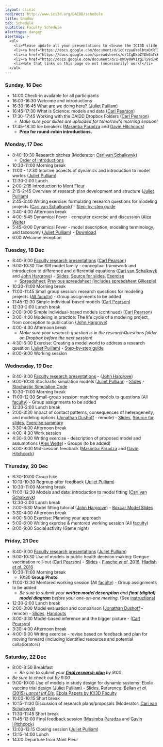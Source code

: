 ```yaml
---
layout: clinic
redirect: http://www.ici3d.org/DAIDD/schedule
title: Shadow
tab: Schedule
subtitle: Faculty Schedule
alerttype: danger
alertmsg: >
  <ul>
    <li>Please update all your presentations to <b>use the ICI3D slide template</b>.</li>
    <li><a href="https://docs.google.com/document/d/1cCrzyuOYelbtxDKRT3fuwcKQImse3KLSJ3cR_yNTkng">Click here for access to the DAIDD 2018 Notes GD.</a></li>
    <li><a href="https://docs.google.com/spreadsheets/d/1CgDkbZYDk0aTc6bjAHu1FYDjS5YRCV-GMuoneP-Qs6M">Click here for access to the DAIDD 2018 Participants' Progress Notes.</a></li>
    <li><a href="http://docs.google.com/document/d/1-mWDyOAVIrgIT59dJ4ShrM1rsh8Ik_2f6Pr0_O8FQ2I/edit?usp=sharing_eip&ts=5a2da462">Click here for access to the DAIDD 2017 Notes GD.</a></li>
    <li>Note that links on this page do not (necessarily) work!</li>
  </ul>
---
```



### Sunday, 16 Dec

- 14:00 Check-in available for all participants
- 16:00-16:30 Welcome and introductions
- 16:30-16:45 What are we doing here? ([Juliet Pulliam]({{site.subdomainurl}}/team/pulliam/))
- 16:45-17:30 What is Science: models and data ([Carl Pearson]({{site.subdomainurl}}/team/pearson/))
- 17:30-17:45 Working with the DAIDD Dropbox Folders ([Carl Pearson]({{site.subdomainurl}}/team/pearson/))
    - _Make sure your slides are uploaded for tomorrow's morning session!_
- 17:45-18:30 Ice breakers ([Masimba Paradza]({{site.subdomainurl}}/team/paradza/) and [Gavin Hitchcock]({{site.subdomainurl}}/team/hitchcock/))
    - **Prep for round-robin introductions.**

### Monday, 17 Dec

- 8:40-10:30 Research pitches (Moderator: [Cari van Schalkwyk]({{site.subdomainurl}}/team/vanschalkwyk/))
    - [Order of introductions](./introductions)
- 10:30-11:00 Morning break
- 11:00 - 12:30 Intuitive aspects of dynamics and introduction to model worlds ([Juliet Pulliam]({{site.subdomainurl}}/team/pulliam/))
- 12:30-2:00 Lunch
- 2:00-2:15 Introduction to [Mont Fleur](https://www.montfleur.co.za/)
- 2:15-2:45 Overview of research plan development and structure ([Juliet Pulliam]({{site.subdomainurl}}/team/pulliam/))
- 2:45-3:40 Writing exercise: formulating research questions for modeling projects ([Cari van Schalkwyk]({{site.subdomainurl}}/team/vanschalkwyk/)) - [Step-by-step guide](../Materials/researchQuestions)
- 3:40-4:00 Afternoon break
- 4:00-5:45 Dynamical Fever - computer exercise and discussion ([Alex Welte]({{site.subdomainurl}}/team/welte/))
- 5:45-6:00 Dynamical Fever - model description, modeling terminology, and taxonomy ([Juliet Pulliam]({{site.subdomainurl}}/team/pulliam/)) - [Download](../Materials/modelTaxonomy)
- 6:00 Welcome reception

### Tuesday, 18 Dec

- 8:40-9:00 [Faculty research presentations](../Materials/researchPresentations) ([Carl Pearson]({{site.subdomainurl}}/team/pearson))
- 9:00-10:30 The SIR model family - conceptual framework and introduction to difference and differential equations ([Cari van Schalkwyk]({{site.subdomainurl}}/team/vanschalkwyk/) and [John Hargrove]({{site.subdomainurl}}/team/hargrove)) - [Slides](https://github.com/dushoff/disease_model_talks/blob/master/git_push/family.draft.pdf), [Source for slides](https://github.com/dushoff/disease_model_talks), [Exercise](../Materials/SIRmodelFamily)
  - [Spreadsheet](http://tinyurl.com/SIR-DAIDD-2016); [Previous spreadsheet (includes spreadsheet Gillespie)](http://tinyurl.com/SIR-DAIDD-2015)
- 10:30-11:00 Morning break
- 11:00-11:45 Small group session: research questions for modeling projects ([All faculty]({{site.subdomainurl}}/team/)) - Group assignments to be added
- 11:45-12:30 Simple individual-based models ([Carl Pearson]({{site.subdomainurl}}/team/pearson/))
- 12:30-2:00 Lunch break
- 2:00-3:00 Simple individual-based models (continued) ([Carl Pearson]({{site.subdomainurl}}/team/pearson/))
- 3:00-4:00 Modeling in practice: The life cycle of a modeling project, from conception to publication ([John Hargrove]({{site.subdomainurl}}/team/hargrove))
- 4:00-4:30 Afternoon break
    - _Make sure your research question is in the researchQuestions folder on Dropbox before the next session!_
- 4:30-6:00 Exercise: Creating a model world to address a research question ([Juliet Pulliam]({{site.subdomainurl}}/team/pulliam/)) - [Step-by-step guide](../Materials/modelWorld)
- 8:00-9:00 Working session

### Wednesday, 19 Dec

- 8:40-9:00 [Faculty research presentations](../Materials/researchPresentations) - ([John Hargrove]({{site.subdomainurl}}/team/hargrove))
- 9:00-10:30 Stochastic simulation models ([Juliet Pulliam]({{site.subdomainurl}}/team/pulliam)) - [Slides](https://www.dropbox.com/s/678dx9io8fqnxyg/Borchering_stochastic_simulation_DAIDD2016.pdf?dl=1) - [Stochastic Simulation Code](https://github.com/ICI3D/RTutorials/raw/15f3f2d1c6b8d99c9762617c700e0e8bbf206482/spillover_introductions.R)
- 10:30-11:00 Morning break
- 11:00-12:30 Small-group session: matching models to questions (All [faculty]({{site.subdomainurl}}/team/)) - Group assignments to be added
- 12:30-2:00 Lunch break
- 2:00-3:30 Impact of contact patterns, consequences of heterogeneity, and modeling options ([Jonathan Dushoff]({{site.subdomainurl}}/team/dusoff) - remote) - [Slides](https://github.com/dushoff/disease_model_talks/tree/master/git_push/heterogeneity.draft.pdf), [Source for slides](https://github.com/dushoff/disease_model_talks/), [Exercise summary](../Materials/heterogeneityTutorialSummary.pdf)
- 3:30-4:00 Afternoon break
- 4:00-4:30 Work session
- 4:30-6:00 Writing exercise - description of proposed model and assumptions ([Alex Welte]({{site.subdomainurl}}/team/welte/)) - Groups (to be added)
- 8:00-9:00 Mid-session feedback ([Masimba Paradza]({{site.subdomainurl}}/team/paradza/) and [Gavin Hitchcock]({{site.subdomainurl}}/team/hitchcock/))

### Thursday, 20 Dec

- 8:30-10:00 Group hike
- 10:10-10:30 Regroup after feedback ([Juliet Pulliam]({{site.subdomainurl}}/team/pulliam/))
- 10:30-11:00 Morning break
- 11:00-12:30 Models and data: introduction to model fitting  ([Cari van Schalkwyk]({{site.subdomainurl}}/team/vanschalkwyk/))
- 12:30-2:00 Lunch break
- 2:00-3:30 Model fitting tutorial ([John Hargrove]({{site.subdomainurl}}/team/hargrove/)) - [Boxcar Model Slides](../Materials/boxcarModels.pdf)
- 3:30-4:00 Afternoon break
- 4:00-5:00 Exercise: Planning your approach
- 5:00-6:00 Writing exercise & mentored working session (All [faculty]({{site.subdomainurl}}/team/))
- 8:00-9:00 Social activity (Game night)

### Friday, 21 Dec

- 8:40-9:00 [Faculty research presentations](../Materials/researchPresentations) ([Juliet Pulliam]({{site.subdomainurl}}/team/pulliam))
- 9:00-10:30 Use of models in public health decision-making: Dengue vaccination roll-out ([Carl Pearson]({{site.subdomainurl}}/team/pearson/)) - [Slides](https://docs.google.com/presentation/d/1JqrGCGnlZLgguxWxeyEEwOBbJYnQaglXbRrq2P_x2Nc/pub?start=false&loop=false&delayms=3000) - [Flasche _et al_. 2016](http://journals.plos.org/plosmedicine/article?id=10.1371/journal.pmed.1002181), [Hladish _et al_. 2016 ](http://journals.plos.org/plosntds/article?id=10.1371/journal.pntd.0004661)
- 10:30-11:00 Morning break
    - 10:30 **Group Photo**
- 11:00-12:30 Mentored working session (All [faculty]({{site.subdomainurl}}/team/)) - Group assignments to be added
    - _Be sure to submit your **written model description** and **final (digital) model diagram** before your one-on-one meeting_. (See [instructions](../Materials/instructions))
- 12:30-2:00 Lunch break
- 2:00-3:00 Model evaluation and comparison ([Jonathan Dushoff]({{site.subdomainurl}}/team/dusoff) - remote) - [Slides](https://github.com/dushoff/statistics_talks/blob/master/git_push/evaluation.draft.pdf), [Handouts](https://github.com/dushoff/statistics_talks/blob/master/git_push/evaluation.handouts.pdf)
- 3:00-3:30 Model-based inference and the bigger picture - ([Carl Pearson]({{site.subdomainurl}}/team/pearson/))
- 3:30-4:00 Afternoon break
- 4:00-6:00 Writing exercise - revise based on feedback and plan for moving forward (including identified resources and potential collaborators)

### Saturday, 22 Dec

- 8:00-8:50 Breakfast
    - _Be sure to submit your [**final research plan**](../Materials/researchPlans) by 9:00_
- _Be sure to check out by 9:00_
- 9:00-10:00 Use of models in study design for dynamic systems: Ebola vaccine trial design ([Juliet Pulliam]({{site.subdomainurl}}/team/pulliam/)) - [Slides](../Materials/Bellan-ModelsInStudyDesign-Ebola.pdf), Reference: [Bellan _et al._ (2015) _Lancet Inf Dis_](http://bellanlab.publichealth.uga.edu/wp-content/uploads/2016/09/BellanEtAl-SLEbola-LancetID-2015.pdf), [Ebola Papers by ICI3D Faculty](http://ebola.ici3d.org)
- 10:00-10:15 Short break
- 10:15-11:30 Discussion of research plans/proposals (Moderator: [Cari van Schalkwyk]({{site.subdomainurl}}/team/vanschalkwyk/))
- 11:30-11:45 Short break
- 11:45-13:00 Final feedback session ([Masimba Paradza]({{site.subdomainurl}}/team/paradza/) and [Gavin Hitchcock]({{site.subdomainurl}}/team/hitchcock/))
- 13:00-13:15 Closing session ([Juliet Pulliam]({{site.subdomainurl}}/team/pulliam/))
- 13:15-14:00 Lunch
- 14:00 Departure from Mont Fleur
